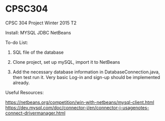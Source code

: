 # CPSC304
CPSC 304 Project Winter 2015 T2



Install: MYSQL JDBC NetBeans

To-do List:

1. SQL file of the database

2. Clone project, set up mySQL, import it to NetBeans

3. Add the necessary database information in DatabaseConnection.java, then test run it. Very basic Log-in and sign-up should be implemented already.




Useful Resources:

https://netbeans.org/competition/win-with-netbeans/mysql-client.html
https://dev.mysql.com/doc/connector-j/en/connector-j-usagenotes-connect-drivermanager.html
